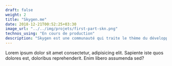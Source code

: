 ```yaml
---
draft: false
weight: 2
title: "Skygen.me"
date: 2018-12-21T00:52:25+03:30
image_url: "../../img/projets/first-part-skn.png"
technos_using: "En cours de production"
description: "Skygen est une communauté qui traite le thème du développement des bots discord."
---
```


Lorem ipsum dolor sit amet consectetur, adipisicing elit. Sapiente iste quos dolores est, doloribus reprehenderit. Enim libero assumenda sed?